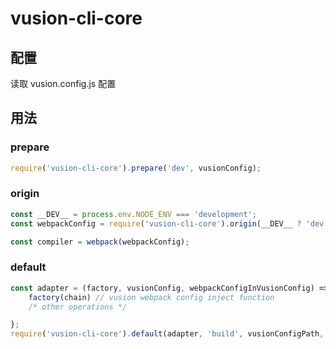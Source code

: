 # vusion-cli-core

## 配置
读取 vusion.config.js 配置

## 用法

### prepare

```javascript
require('vusion-cli-core').prepare('dev', vusionConfig);
```

### origin

```javascript
const __DEV__ = process.env.NODE_ENV === 'development';
const webpackConfig = require('vusion-cli-core').origin(__DEV__ ? 'dev' : 'build', vusionConfigPath, theme);

const compiler = webpack(webpackConfig);
```

### default

```javascript
const adapter = (factory, vusionConfig, webpackConfigInVusionConfig) => {
    factory(chain) // vusion webpack config inject function
    /* other operations */

};
require('vusion-cli-core').default(adapter, 'build', vusionConfigPath, theme);
```